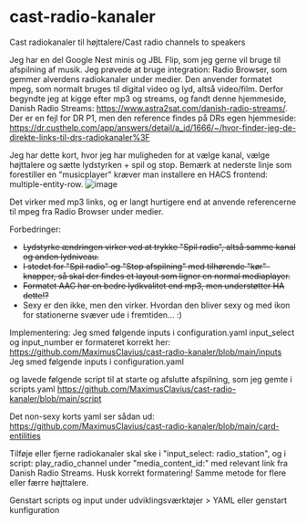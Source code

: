 # cast-radio-kanaler
Cast radiokanaler til højttalere/Cast radio channels to speakers

Jeg har en del Google Nest minis og JBL Flip, som jeg gerne vil bruge til afspilning af musik.
Jeg prøvede at bruge integration: Radio Browser, som gemmer alverdens radiokanaler under medier. 
Den anvender formatet mpeg, som normalt bruges til digital video og lyd, altså video/film.
Derfor begyndte jeg at kigge efter mp3 og streams, og fandt denne hjemmeside, Danish Radio Streams: https://www.astra2sat.com/danish-radio-streams/. 
Der er en fejl for DR P1, men den reference findes på DRs egen hjemmeside: https://dr.custhelp.com/app/answers/detail/a_id/1666/~/hvor-finder-jeg-de-direkte-links-til-drs-radiokanaler%3F

Jeg har dette kort, hvor jeg har muligheden for at vælge kanal, vælge højttalere og sætte lydstyrken + spil og stop. Bemærk at nederste linje som forestiller en "musicplayer" kræver man installere en HACS frontend: multiple-entity-row.
![image](https://user-images.githubusercontent.com/103023823/210921754-77c16198-f52f-4795-8a63-16e9a5709c74.png)

Det virker med mp3 links, og er langt hurtigere end at anvende referencerne til mpeg fra Radio Browser under medier.

Forbedringer:
- <del>Lydstyrke ændringen virker ved at trykke "Spil radio", altså samme kanal og anden lydniveau.</del>
- <del>I stedet for "Spil radio" og "Stop afspilning" med tilhørende "kør"-knapper, så skal der findes et layout som ligner en normal mediaplayer.</del>
- <del>Formatet AAC har en bedre lydkvalitet end mp3, men understøtter HA dette!?</del>
- Sexy er den ikke, men den virker. Hvordan den bliver sexy og med ikon for stationerne svæver ude i fremtiden... :)

Implementering:
Jeg smed følgende inputs i configuration.yaml
input_select og input_number er formateret korrekt her: https://github.com/MaximusClavius/cast-radio-kanaler/blob/main/inputs
Jeg smed følgende inputs i configuration.yaml

og lavede følgende script til at starte og afslutte afspilning, som jeg gemte i scripts.yaml
https://github.com/MaximusClavius/cast-radio-kanaler/blob/main/script

Det non-sexy korts yaml ser sådan ud: https://github.com/MaximusClavius/cast-radio-kanaler/blob/main/card-entilities

Tilføje eller fjerne radiokanaler skal ske i "input_select: radio_station", og i script: play_radio_channel under "media_content_id:" med relevant link fra Danish Radio Streams. Husk korrekt formatering!
Samme metode for flere eller færre højttalere.

Genstart scripts og input under udviklingsværktøjer > YAML eller genstart kunfiguration
